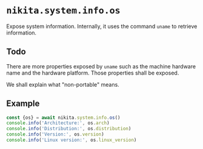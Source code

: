 
# `nikita.system.info.os`

Expose system information. Internally, it uses the command `uname` to retrieve
information.

## Todo

There are more properties exposed by `uname` such as the machine hardware name
and the hardware platform. Those properties shall be exposed.

We shall explain what "non-portable" means.

## Example

```js
const {os} = await nikita.system.info.os()
console.info('Architecture:', os.arch)
console.info('Distribution:', os.distribution)
console.info('Version:', os.version)
console.info('Linux version:', os.linux_version)
```
